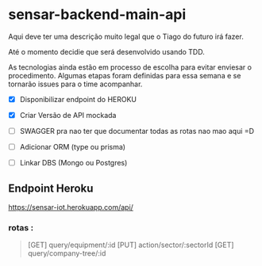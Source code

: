 # sensar-backend-main-api

Aqui deve ter uma descrição muito legal que o Tiago do futuro irá fazer.

Até o momento decidie que será desenvolvido usando TDD.

As tecnologias ainda estão em processo de escolha para evitar enviesar o procedimento. Algumas etapas foram definidas para essa semana e se tornarão issues para o time acompanhar.

- [X] Disponibilizar endpoint do HEROKU
- [X] Criar Versão de API mockada
- [ ] SWAGGER pra nao ter que documentar todas as rotas nao mao aqui  =D
- [ ] Adicionar ORM (type ou prisma)
- [ ] Linkar DBS (Mongo ou Postgres)



## Endpoint Heroku

https://sensar-iot.herokuapp.com/api/

### rotas : 
>[GET] query/equipment/:id
>[PUT] action/sector/:sectorId
>[GET] query/company-tree/:id


